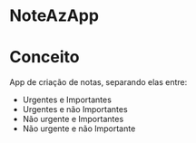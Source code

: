 # NoteAzApp

# Conceito
App de criação de notas, separando elas entre:
* Urgentes e Importantes
* Urgentes e não Importantes
* Não urgente e Importantes
* Não urgente e não Importante
